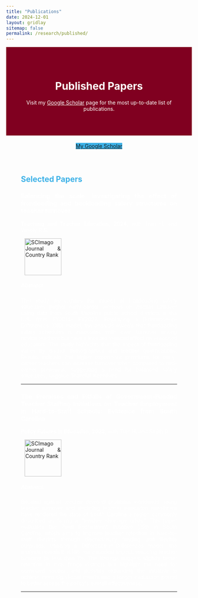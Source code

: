```yaml
---
title: "Publications"
date: 2024-12-01
layout: gridlay
sitemap: false
permalink: /research/published/
---
```


<div style="background-color: #800020; padding: 50px; color: white; text-align: center;">
  <h1>Published Papers</h1>
  <p>Visit my <a href="https://scholar.google.com/citations?user=0x9ZdXEAAAAJ&hl=en" style="color: #fff; text-decoration: underline;">Google Scholar</a> page for the most up-to-date list of publications.</p>
</div>

<div style="text-align: center; margin-top: 20px;">
  <a href="https://scholar.google.com/citations?user=0x9ZdXEAAAAJ&hl=en" target="_blank" class="btn btn-primary" style="background-color: #3cb1e7; border-color: #3cb1e7;">
    <i class="ai ai-google-scholar-square"></i> My Google Scholar 
  </a>
</div>

<div style="padding: 40px; color: white; text-align: justify;">


## <span style="color: #3cb1e7;">Selected Papers</span>

### <span style="font-weight: bold;">Balancing the scale: Investigating the effect of frontloading and backloading salary structures on teacher turnover</span>
**Teaching and Teacher Education, 2024**, with Tran H. and Vesely R.S.

<a href="https://www.scimagojr.com/journalsearch.php?q=23316&amp;tip=sid&amp;exact=no" title="SCImago Journal &amp; Country Rank">
    <img border="0" src="https://www.scimagojr.com/journal_img.php?id=23316" alt="SCImago Journal &amp; Country Rank" style="margin-left: 10px; vertical-align: middle; width: 100px;" />
</a>

##### Abstract:
This study investigates the impact of frontloading salary structures (higher early-career salaries) on teacher turnover using data from South Carolina public school districts in the U.S. from FY2014- FY2023. Employing a Difference-in-Differences (DID) model, the analysis reveals that frontloading salary schedules is associated with lower turnover among novice teachers but have a less pronounced effect on seasoned educators. The study highlights that the impact of frontloading varies by district demographics and teacher qualifications. Results indicate that higher experience premiums for early-career teachers can increase turnover when compared to mid-career premiums, suggesting a need for balanced salary structures, targeted financial incentives.

---

### <span style="font-weight: bold;">The Promises and Pitfalls of Government-Funded Teacher Staffing Initiatives on Teacher Employment in Hard-to-Staff Schools: Evidence from South Carolina</span>
**Policy Futures in Education, 2022**, with Tran H. and Smith D.

<a href="https://www.scimagojr.com/journalsearch.php?q=18400156720&amp;tip=sid&amp;exact=no" title="SCImago Journal &amp; Country Rank">
    <img border="0" src="https://www.scimagojr.com/journal_img.php?id=18400156720" alt="SCImago Journal &amp; Country Rank" style="margin-left: 10px; vertical-align: middle; width: 100px;"  />
</a>

##### Abstract:
Situated against teacher demand problems worldwide, rising teacher turnover and declining teacher education enrollment have rendered the state of South Carolina a region commonly described as facing a “teacher shortage crisis.” This paper evaluates the Rural Recruitment Initiative (RRI) in South Carolina, which aims to improve teacher retention in hard-to-staff districts through discretionary funding and flexible purposes. Utilizing a Difference-in-Differences model, the analysis reveals that RRI has a modest impact, reducing teacher turnover by less than 1\%. The findings suggest slightly better retention in rural fringe districts but highlight the need for continued support and possibly expanding the initiative to achieve more significant results and a longer evaluation period to better assess the policy's overall effectiveness.


---

</div>




